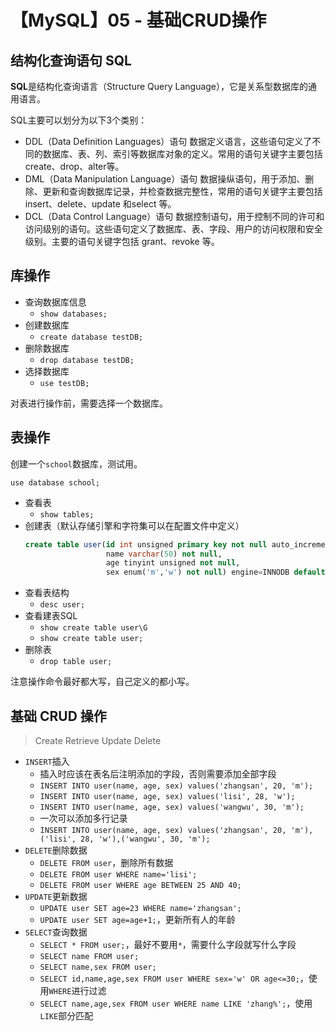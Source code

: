 # 【MySQL】05 - 基础CRUD操作


## 结构化查询语句 SQL

**SQL**是结构化查询语言（Structure Query Language），它是关系型数据库的通用语言。

SQL主要可以划分为以下3个类别：  
- DDL（Data Definition Languages）语句
    数据定义语言，这些语句定义了不同的数据库、表、列、索引等数据库对象的定义。常用的语句关键字主要包括 create、drop、alter等。
- DML（Data Manipulation Language）语句
    数据操纵语句，用于添加、删除、更新和查询数据库记录，并检查数据完整性，常用的语句关键字主要包括 insert、delete、update 和select 等。
- DCL（Data Control Language）语句
    数据控制语句，用于控制不同的许可和访问级别的语句。这些语句定义了数据库、表、字段、用户的访问权限和安全级别。主要的语句关键字包括 grant、revoke 等。


## 库操作

- 查询数据库信息
  - `show databases;`
- 创建数据库
  - `create database testDB;`
- 删除数据库
  - `drop database testDB;`
- 选择数据库
  - `use testDB;`

对表进行操作前，需要选择一个数据库。


## 表操作

创建一个`school`数据库，测试用。

`use database school;`

- 查看表
  - `show tables;`
- 创建表（默认存储引擎和字符集可以在配置文件中定义）
  ```sql
  create table user(id int unsigned primary key not null auto_increment,
                    name varchar(50) not null,
                    age tinyint unsigned not null,
                    sex enum('m','w') not null) engine=INNODB default charset=utf8;
  ```
- 查看表结构
  - `desc user;`
- 查看建表SQL
  - `show create table user\G`
  - `show create table user;`
- 删除表
  - `drop table user;`

注意操作命令最好都大写，自己定义的都小写。



## 基础 CRUD 操作

> Create Retrieve Update Delete

- `INSERT`插入
  - 插入时应该在表名后注明添加的字段，否则需要添加全部字段
  - `INSERT INTO user(name, age, sex) values('zhangsan', 20, 'm');`
  - `INSERT INTO user(name, age, sex) values('lisi', 28, 'w');`
  - `INSERT INTO user(name, age, sex) values('wangwu', 30, 'm');`
  - 一次可以添加多行记录
  - `INSERT INTO user(name, age, sex) values('zhangsan', 20, 'm'),('lisi', 28, 'w'),('wangwu', 30, 'm');`
- `DELETE`删除数据
  - `DELETE FROM user`，删除所有数据
  - `DELETE FROM user WHERE name='lisi';`
  - `DELETE FROM user WHERE age BETWEEN 25 AND 40;`
- `UPDATE`更新数据
  - `UPDATE user SET age=23 WHERE name='zhangsan';`
  - `UPDATE user SET age=age+1;`，更新所有人的年龄
- `SELECT`查询数据
  - `SELECT * FROM user;`，最好不要用`*`，需要什么字段就写什么字段
  - `SELECT name FROM user;`
  - `SELECT name,sex FROM user;`
  - `SELECT id,name,age,sex FROM user WHERE sex='w' OR age<=30;`，使用`WHERE`进行过滤
  - `SELECT name,age,sex FROM user WHERE name LIKE 'zhang%';`，使用`LIKE`部分匹配



